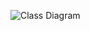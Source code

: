 ![Class Diagram](http://www.plantuml.com/plantuml/proxy?src=https://github.com/Calabaraburus/CodeExamples/blob/master/SQL/ProductsCategories/products.puml)
